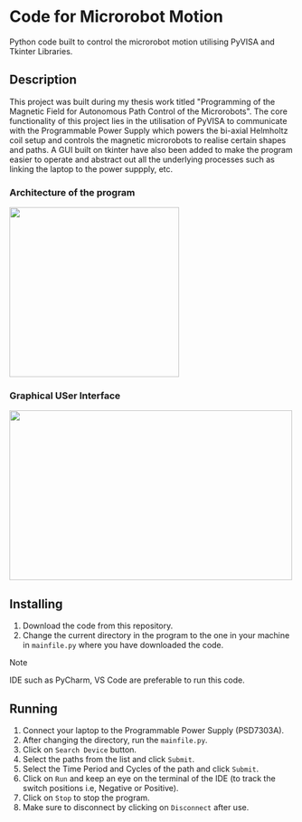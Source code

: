 # Code for Microrobot Motion
Python code built to control the microrobot motion utilising PyVISA and Tkinter Libraries.

## Description
This project was built during my thesis work titled "Programming of the Magnetic Field for Autonomous Path Control of the Microrobots". 
The core functionality of this project lies in the utilisation of PyVISA to communicate with the Programmable Power Supply which powers the bi-axial Helmholtz coil setup 
and controls the magnetic microrobots to realise certain shapes and paths. A GUI built on tkinter have also been added to make the program easier to operate and abstract out all the underlying processes such as
linking the laptop to the power suppply, etc.

### Architecture of the program
<img src="https://github.com/common-cold/Code-for-Microrobot-Motion/assets/71568044/6454e358-d966-46d7-8ff5-721e56c887ff" width="300" height="300">

### Graphical USer Interface 
<img src="https://github.com/common-cold/Code-for-Microrobot-Motion/assets/71568044/8c5c1e07-7420-4dd7-aaf5-5934b6752383" width="500" height="300">


## Installing
1. Download the code from this repository.
2. Change the current directory in the program to the one in your machine in ```mainfile.py``` where you have downloaded the code.

> [!NOTE]
> IDE such as PyCharm, VS Code are preferable to run this code.

## Running
1. Connect your laptop to the Programmable Power Supply (PSD7303A).
2. After changing the directory, run the ```mainfile.py```.
3. Click on ```Search Device``` button.
4. Select the paths from the list and click ```Submit```.
5. Select the Time Period and Cycles of the path and click ```Submit```. 
6. Click on ```Run``` and keep an eye on the terminal of the IDE (to track the switch positions i.e, Negative or Positive).
7. Click on ```Stop``` to stop the program.
8. Make sure to disconnect by clicking on ```Disconnect``` after use.
